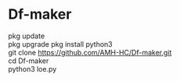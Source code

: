 # Df-maker

pkg update       
pkg upgrade 
pkg install python3        
git clone https://github.com/AMH-HC/Df-maker.git       
cd Df-maker         
python3 loe.py

